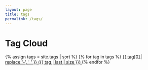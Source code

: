 ```yaml
---
layout: page
title: tags
permalink: /tags/
---
```


<h1>Tag Cloud</h1>
{% assign tags = site.tags | sort %}
{% for tag in tags %}
 <span class="site-tag">
    <a href="/categories/#{{ tag | first | slugify }}/"
        style="font-size: {{ tag | last | size  |  times: 4 | plus: 80  }}%">
            {{ tag[0] | replace:'-', ' ' }} ({{ tag | last | size }})
    </a>
</span>
{% endfor %}
